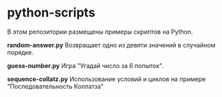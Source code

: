# python-scripts
В этом репозитории размещены примеры скриптов на Python.

**random-answer.py**
Возвращает одно из девяти значений в случайном порядке. 

**guess-number.py**
Игра "Угадай число за 6 попыток".

**sequence-collatz.py**
Использование условий и циклов на примере "Последовательность Коллатза"
